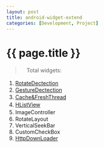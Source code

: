 ```yaml
---
layout: post
title: android-widget-extend
categories: [Development, Project]
---
```


{{ page.title }}
================

> 　Total widgets:

 1. <a href="http://gqjjqg.github.io/development/project/2014/06/24/RotateDectection.html">RotateDectection</a>　　
 2. <a href="http://gqjjqg.github.io/development/project/2014/06/26/GestureDectection.html">GestureDectection</a>
 3. <a href="http://gqjjqg.github.io/development/project/2014/06/29/CacheThread.html">Cache&FreshThread</a>   　
 4. <a href="http://gqjjqg.github.io/development/project/2014/07/10/HListView.html">HListView</a> 　
 5. ImageController   　　
 6. RotateLayout
 7. VerticalSeekBar
 8. CustomCheckBox
 9. <a href="http://gqjjqg.github.io/development/project/2014/12/16/HttpDownLoader.html">HttpDownLoader</a> 
